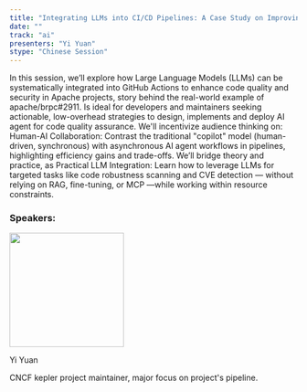 ```yaml
---
title: "Integrating LLMs into CI/CD Pipelines: A Case Study on Improving Apache Project Code Quality"
date: ""
track: "ai"
presenters: "Yi Yuan"
stype: "Chinese Session"
---
```


In this session, we’ll explore how Large Language Models (LLMs) can be systematically integrated into GitHub Actions to enhance code quality and security in Apache projects, story behind the real-world example of apache/brpc#2911. Is ideal for developers and maintainers seeking actionable, low-overhead strategies to design, implements and deploy AI agent for code quality assurance. 
We'll incentivize audience thinking on:
Human-AI Collaboration: Contrast the traditional "copilot" model (human-driven, synchronous) with asynchronous AI agent workflows in pipelines, highlighting efficiency gains and trade-offs. 
We’ll bridge theory and practice, as
Practical LLM Integration: Learn how to leverage LLMs for targeted tasks like code robustness scanning and CVE detection — without relying on RAG, fine-tuning, or MCP —while working within resource constraints.

### Speakers:


<img src="https://sessionize.com/image/0974-400o400o1-CFDnFgpPAd9KV5xzrYxDT.jpg" width="200" /><br/>

Yi Yuan

CNCF kepler project maintainer, major focus on project's pipeline.

